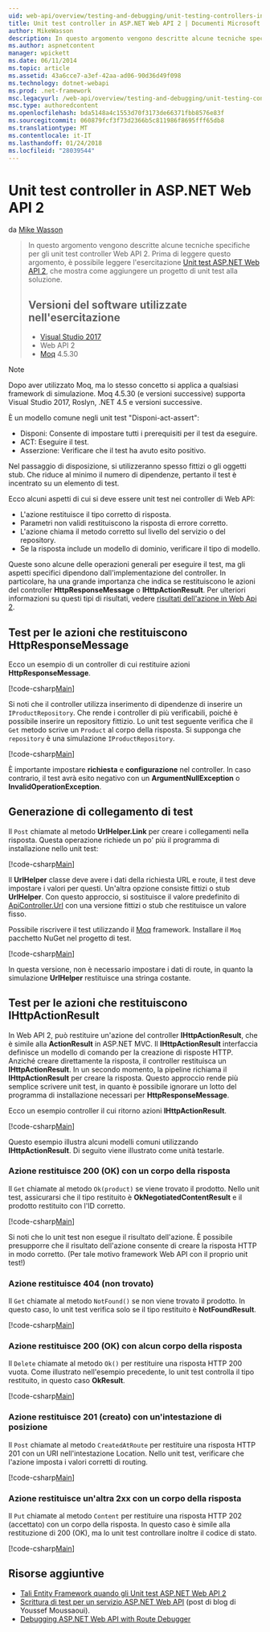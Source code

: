 ```yaml
---
uid: web-api/overview/testing-and-debugging/unit-testing-controllers-in-web-api
title: Unit test controller in ASP.NET Web API 2 | Documenti Microsoft
author: MikeWasson
description: In questo argomento vengono descritte alcune tecniche specifiche per gli unit test controller Web API 2. Prima di leggere questo argomento, è consigliabile leggere l'esercitazione unità...
ms.author: aspnetcontent
manager: wpickett
ms.date: 06/11/2014
ms.topic: article
ms.assetid: 43a6cce7-a3ef-42aa-ad06-90d36d49f098
ms.technology: dotnet-webapi
ms.prod: .net-framework
msc.legacyurl: /web-api/overview/testing-and-debugging/unit-testing-controllers-in-web-api
msc.type: authoredcontent
ms.openlocfilehash: bda5148a4c1553d70f3173de66371fbb8576e83f
ms.sourcegitcommit: 060879fcf3f73d2366b5c811986f8695fff65db8
ms.translationtype: MT
ms.contentlocale: it-IT
ms.lasthandoff: 01/24/2018
ms.locfileid: "28039544"
---
```

<a name="unit-testing-controllers-in-aspnet-web-api-2"></a>Unit test controller in ASP.NET Web API 2
====================
da [Mike Wasson](https://github.com/MikeWasson)

> In questo argomento vengono descritte alcune tecniche specifiche per gli unit test controller Web API 2. Prima di leggere questo argomento, è possibile leggere l'esercitazione [Unit test ASP.NET Web API 2](unit-testing-with-aspnet-web-api.md), che mostra come aggiungere un progetto di unit test alla soluzione.
> 
> ## <a name="software-versions-used-in-the-tutorial"></a>Versioni del software utilizzate nell'esercitazione
> 
> - [Visual Studio 2017](https://www.visualstudio.com/vs/)
> - Web API 2
> - [Moq](https://github.com/Moq) 4.5.30

> [!NOTE]
> Dopo aver utilizzato Moq, ma lo stesso concetto si applica a qualsiasi framework di simulazione. Moq 4.5.30 (e versioni successive) supporta Visual Studio 2017, Roslyn, .NET 4.5 e versioni successive.

È un modello comune negli unit test &quot;Disponi-act-assert&quot;:

- Disponi: Consente di impostare tutti i prerequisiti per il test da eseguire.
- ACT: Eseguire il test.
- Asserzione: Verificare che il test ha avuto esito positivo.

Nel passaggio di disposizione, si utilizzeranno spesso fittizi o gli oggetti stub. Che riduce al minimo il numero di dipendenze, pertanto il test è incentrato su un elemento di test.

Ecco alcuni aspetti di cui si deve essere unit test nei controller di Web API:

- L'azione restituisce il tipo corretto di risposta.
- Parametri non validi restituiscono la risposta di errore corretto.
- L'azione chiama il metodo corretto sul livello del servizio o del repository.
- Se la risposta include un modello di dominio, verificare il tipo di modello.

Queste sono alcune delle operazioni generali per eseguire il test, ma gli aspetti specifici dipendono dall'implementazione del controller. In particolare, ha una grande importanza che indica se restituiscono le azioni del controller **HttpResponseMessage** o **IHttpActionResult**. Per ulteriori informazioni su questi tipi di risultati, vedere [risultati dell'azione in Web Api 2](../getting-started-with-aspnet-web-api/action-results.md).

## <a name="testing-actions-that-return-httpresponsemessage"></a>Test per le azioni che restituiscono HttpResponseMessage

Ecco un esempio di un controller di cui restituire azioni **HttpResponseMessage**.

[!code-csharp[Main](unit-testing-controllers-in-web-api/samples/sample1.cs)]

Si noti che il controller utilizza inserimento di dipendenze di inserire un `IProductRepository`. Che rende i controller di più verificabili, poiché è possibile inserire un repository fittizio. Lo unit test seguente verifica che il `Get` metodo scrive un `Product` al corpo della risposta. Si supponga che `repository` è una simulazione `IProductRepository`.

[!code-csharp[Main](unit-testing-controllers-in-web-api/samples/sample2.cs)]

È importante impostare **richiesta** e **configurazione** nel controller. In caso contrario, il test avrà esito negativo con un **ArgumentNullException** o **InvalidOperationException**.

## <a name="testing-link-generation"></a>Generazione di collegamento di test

Il `Post` chiamate al metodo **UrlHelper.Link** per creare i collegamenti nella risposta. Questa operazione richiede un po' più il programma di installazione nello unit test:

[!code-csharp[Main](unit-testing-controllers-in-web-api/samples/sample3.cs)]

Il **UrlHelper** classe deve avere i dati della richiesta URL e route, il test deve impostare i valori per questi. Un'altra opzione consiste fittizi o stub **UrlHelper**. Con questo approccio, si sostituisce il valore predefinito di [ApiController.Url](https://msdn.microsoft.com/library/system.web.http.apicontroller.url.aspx) con una versione fittizi o stub che restituisce un valore fisso.

Possibile riscrivere il test utilizzando il [Moq](https://github.com/Moq) framework. Installare il `Moq` pacchetto NuGet nel progetto di test.

[!code-csharp[Main](unit-testing-controllers-in-web-api/samples/sample4.cs)]

In questa versione, non è necessario impostare i dati di route, in quanto la simulazione **UrlHelper** restituisce una stringa costante.


## <a name="testing-actions-that-return-ihttpactionresult"></a>Test per le azioni che restituiscono IHttpActionResult

In Web API 2, può restituire un'azione del controller **IHttpActionResult**, che è simile alla **ActionResult** in ASP.NET MVC. Il **IHttpActionResult** interfaccia definisce un modello di comando per la creazione di risposte HTTP. Anziché creare direttamente la risposta, il controller restituisca un **IHttpActionResult**. In un secondo momento, la pipeline richiama il **IHttpActionResult** per creare la risposta. Questo approccio rende più semplice scrivere unit test, in quanto è possibile ignorare un lotto del programma di installazione necessari per **HttpResponseMessage**.

Ecco un esempio controller il cui ritorno azioni **IHttpActionResult**.

[!code-csharp[Main](unit-testing-controllers-in-web-api/samples/sample5.cs)]

Questo esempio illustra alcuni modelli comuni utilizzando **IHttpActionResult**. Di seguito viene illustrato come unità testarle.

### <a name="action-returns-200-ok-with-a-response-body"></a>Azione restituisce 200 (OK) con un corpo della risposta

Il `Get` chiamate al metodo `Ok(product)` se viene trovato il prodotto. Nello unit test, assicurarsi che il tipo restituito è **OkNegotiatedContentResult** e il prodotto restituito con l'ID corretto.

[!code-csharp[Main](unit-testing-controllers-in-web-api/samples/sample6.cs)]

Si noti che lo unit test non esegue il risultato dell'azione. È possibile presupporre che il risultato dell'azione consente di creare la risposta HTTP in modo corretto. (Per tale motivo framework Web API con il proprio unit test!)

### <a name="action-returns-404-not-found"></a>Azione restituisce 404 (non trovato)

Il `Get` chiamate al metodo `NotFound()` se non viene trovato il prodotto. In questo caso, lo unit test verifica solo se il tipo restituito è **NotFoundResult**.

[!code-csharp[Main](unit-testing-controllers-in-web-api/samples/sample7.cs)]

### <a name="action-returns-200-ok-with-no-response-body"></a>Azione restituisce 200 (OK) con alcun corpo della risposta

Il `Delete` chiamate al metodo `Ok()` per restituire una risposta HTTP 200 vuota. Come illustrato nell'esempio precedente, lo unit test controlla il tipo restituito, in questo caso **OkResult**.

[!code-csharp[Main](unit-testing-controllers-in-web-api/samples/sample8.cs)]

### <a name="action-returns-201-created-with-a-location-header"></a>Azione restituisce 201 (creato) con un'intestazione di posizione

Il `Post` chiamate al metodo `CreatedAtRoute` per restituire una risposta HTTP 201 con un URI nell'intestazione Location. Nello unit test, verificare che l'azione imposta i valori corretti di routing.

[!code-csharp[Main](unit-testing-controllers-in-web-api/samples/sample9.cs)]

### <a name="action-returns-another-2xx-with-a-response-body"></a>Azione restituisce un'altra 2xx con un corpo della risposta

Il `Put` chiamate al metodo `Content` per restituire una risposta HTTP 202 (accettato) con un corpo della risposta. In questo caso è simile alla restituzione di 200 (OK), ma lo unit test controllare inoltre il codice di stato.

[!code-csharp[Main](unit-testing-controllers-in-web-api/samples/sample10.cs)]

## <a name="additional-resources"></a>Risorse aggiuntive

- [Tali Entity Framework quando gli Unit test ASP.NET Web API 2](mocking-entity-framework-when-unit-testing-aspnet-web-api-2.md)
- [Scrittura di test per un servizio ASP.NET Web API](https://blogs.msdn.com/b/youssefm/archive/2013/01/28/writing-tests-for-an-asp-net-webapi-service.aspx) (post di blog di Youssef Moussaoui).
- [Debugging ASP.NET Web API with Route Debugger](https://blogs.msdn.com/b/webdev/archive/2013/04/04/debugging-asp-net-web-api-with-route-debugger.aspx)
